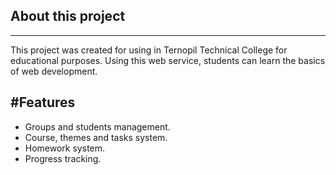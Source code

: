 ## About this project
--------------------
This project was created for using in Ternopil Technical College for educational purposes. 
Using this web service, students can learn the basics of web development.

#Features
---------
- Groups and students management.
- Course, themes and tasks system.
- Homework system.
- Progress tracking.



